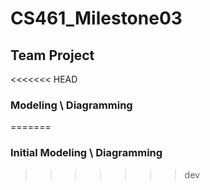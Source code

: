 # CS461_Milestone03
## Team Project
<<<<<<< HEAD
### Modeling \ Diagramming
=======
### Initial Modeling \ Diagramming
>>>>>>> dev

